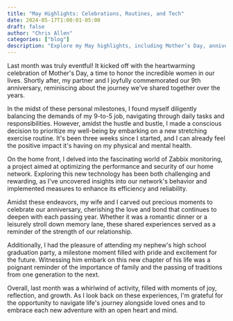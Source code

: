 ```yaml
---
title: "May Highlights: Celebrations, Routines, and Tech"
date: 2024-05-17T1:00:01-05:00
draft: false
author: "Chris Allen"
categories: ["blog"]
description: "Explore my May highlights, including Mother’s Day, anniversary celebrations, new routines, and exciting tech adventures. See how these moments shaped my month."
---
```

Last month was truly eventful! It kicked off with the heartwarming celebration of Mother's Day, a time to honor the incredible women in our lives. Shortly after, my partner and I joyfully commemorated our 9th anniversary, reminiscing about the journey we've shared together over the years.

In the midst of these personal milestones, I found myself diligently balancing the demands of my 9-to-5 job, navigating through daily tasks and responsibilities. However, amidst the hustle and bustle, I made a conscious decision to prioritize my well-being by embarking on a new stretching exercise routine. It's been three weeks since I started, and I can already feel the positive impact it's having on my physical and mental health.

On the home front, I delved into the fascinating world of Zabbix monitoring, a project aimed at optimizing the performance and security of our home network. Exploring this new technology has been both challenging and rewarding, as I've uncovered insights into our network's behavior and implemented measures to enhance its efficiency and reliability.

Amidst these endeavors, my wife and I carved out precious moments to celebrate our anniversary, cherishing the love and bond that continues to deepen with each passing year. Whether it was a romantic dinner or a leisurely stroll down memory lane, these shared experiences served as a reminder of the strength of our relationship.

Additionally, I had the pleasure of attending my nephew's high school graduation party, a milestone moment filled with pride and excitement for the future. Witnessing him embark on this new chapter of his life was a poignant reminder of the importance of family and the passing of traditions from one generation to the next.

Overall, last month was a whirlwind of activity, filled with moments of joy, reflection, and growth. As I look back on these experiences, I'm grateful for the opportunity to navigate life's journey alongside loved ones and to embrace each new adventure with an open heart and mind.
